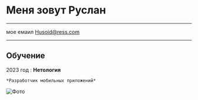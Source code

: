 Меня зовут Руслан
============

-------------------     ----------------------------
мое емаил                          Husoid@ress.com
-------------------     ----------------------------

Обучение
---------

2023 год
:   **Нетология**

    *Разработчик мобильных приложений*
    
<image src="https://vladivostok.pozitive.org/images/stati/zhelezo/upgrade/vladivostok.jpg" alt="Фото">
